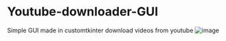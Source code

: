 # Youtube-downloader-GUI
Simple GUI made in customtkinter download videos from youtube
![image](https://user-images.githubusercontent.com/73978995/206602537-c22bf0df-cd4a-4241-bd51-c22dcd4e01d3.png)
